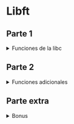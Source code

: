 # **Libft**
## Parte 1

<details>
<summary> Funciones de la libc </summary>



| Nombre de l función: | memset |
| ------------- | ------------- |
| Prototipo: | _void *ft_memset(void *b, int c, size_t len);_ |
| Ficheros a entregar: | ft_memset.c |
| Parametros: | 1. Puntero al bloque de memoria (b).  <br /> 2. El valor que desea ajustar. <br /> 3.  El número de bytes que se establece en ese valor. |
| Valor de retorno: | Devuelve un puntero a un puntero a la zona de almacenamiento (b). |
| Descripción: | Copia el caracter c (un char sin signo) a los primeros n caracteres de (b). |


| Nombre de la función: | bzero |
| ------------- | ------------- |
| Prototipo: |  _void ft_bzero(void *s, size_t n);_ |
| Ficheros a entregar: | ft_bzero.c |
| Parametros: | 1. Puntero a una cadena para rellenar.<br /> 2. Numero de bytes que se van a poner a cero.|
| Valor de retorno: | No retorna valor. |
| Descripción: | Pone a cero los n primeros bytes de la cadena de bytes s.  |

| Nombre de la función: | memcpy |
| ------------- | ------------- |
| Prototipo: |  _void *ft_memcpy(void *dst, const void *src, size_t n);_ |
| Ficheros a entregar: | ft_memcpy.c |
| Parametros: | 1. Puntero a una cadena de destino.<br /> 2. Puntero a una cadena de origen. <br /> 3. Numero de bytes que se van a copiar.|
| Valor de retorno: | Retorna un puntero a la cadena de caracteres dst |
| Descripción: | Copia n caracteres del area de la memoria de src en el area de la memoria de dst. |

| Nombre de la función: | memccpy |
| ------------- | ------------- |
| Prototipo: |  _void *ft_memccpy(void *dst, const void *src, int c, size_t n);_ |
| Ficheros a entregar: | ft_memccpy.c |
| Parametros: | 1. Puntero a una cadena de destino.<br /> 2. Puntero a una cadena de origen. <br /> 3. Último carácter que se va a copiar.<br /> 4. Numero de bytes que se van a copiar.|
| Valor de retorno: | Devuelve un puntero al siguiente carácter de dst tras c, o NULL si c no estaba en los n primeros caracteres de src. |
| Descripción: | Copia  como mucho n bytes desde el área de memoria src al área de memoria dst, parando cuando se encuentra el carácter c. |

| Nombre de la función: | memmove |
| ------------- | ------------- |
| Prototipo: |  _void *ft_memmove(void *dst, const void *src, size_t len);_ |
| Ficheros a entregar: | ft_memmove.c |
| Parametros: | 1. Puntero a una cadena de destino.<br /> 2. Puntero a una cadena de origen. <br /> 3. Numero de bytes que se copiarán.<br /> |
| Valor de retorno: | Devuelve un puntero a la cadena dst  |
| Descripción: | Copia los primeros n caracteres del objeto apuntado por src al objeto apuntado por dst. Sin embargo, se asegura de que no estén superpuestos. |

| Nombre de la función: | memchr |
| --------------- | ------------- |
| Prototipo: | _void *ft_memchr(const void *s, int c, size_t n);_ |
| Ficheros a entregar: | ft_memchr.c |
| Parametros : | 1. puntero al bloque de memoria para realizar una búsqueda. <br /> 2. Caracter que se va a buscar. <br /> 3. Número de caracteres que se comprobarán. |
| Valor de retorno: | Retorna un puntero al carácter localizado, o un puntero nulo si el carácter no apareció en el objeto.  |
| Descripción: | Localiza la primera aparición del carácter c (convertido a unsigned char) en los primeros n caracteres (cada uno interpretado como un unsigned char) del objeto apuntado por s. |

| Nombre de la función: | memcmp |
| --------------------- | ------ |
| Prototipo: | _int ft_memcmp(const void *s1, const void *s2, size_t n);_ |
| Ficheros a entregar: | ft_memcmp.c |
| Parametros: | 1. puntero al primer bloque de memoria. <br /> 2. puntero al segundo bloque de memoria. <br /> 3. Número de caracteres que se va a comparar. |
| Valor de retorno: | El valor devuelto indica la relación entre los búferes. <br /> **<0** s1 es menor a s2 <br /> **0** s1 es idéntica a s2 <br /> **>0** s1 es mayor a s2 |
| Descripción: | Compara los caracteres de dos búferes de memoria. |

| Nombre de la función: | strlen |
| --------------------- | ------ |
| Prototipo: | _size_t ft_strlen(const char *s);_ |
| Ficheros a entregar: | ft_strlen.c  |
| Parametros: | 1. Cadena terminada en un valor nulo. |
| Valor de retorno: | Devuelve el nuúmero de caracteres de s ecepto el valor nulo. |
| Descripción: | Obtiene la longitud de una cadena |

| Nombre de la función: | strlcpy |
| -------------------- | -------- |
| Prototipo: | _size_t ft_strlcpy(char *dst, const char *src, size_t dstsize);_ |
| Ficheros a entregar: | ft_strlcpy.c |
| Parametros: | 1. puntero al bloque de memoria de destino. <br /> 2. puntero al bloque de memoria de origen. <br /> 3.  Número de caracteres que se van a copiar. |
| Valor de retorno: | Devuelve la longitutd total de la cadena que intenta crear. |
| Descripción: | Copia dstsize caracteres de la cadena  src en la cadena dst. |

| Nombre de la función: | strlcat |
| -------------------- | -------- |
| Prototipo: | _size_t ft_strlcat(char *dst, const char *src, size_t dstsize);_ |
| Ficheros a entregar: | ft_strlcat.c |
| Parametros: | 1. puntero al bloque de memoria de destino. <br /> 2. puntero al bloque de memoria de origen. <br /> 3.  Número de caracteres que se van a concatenar. |
| Valor de retorno: |  Devuelve el número de caracteres que intentó crear, la longitud inicial de dst + la longitud de src.|
| Descripción: | Concatena la cadena de caracteres src en la cadena dst limitada por dstsize. |

| Nombre de la función: | strchr |
| -------------------- | -------- |
| Prototipo: | _char *ft_strchr(const char *s, int c);_|
| Ficheros a entregar: | ft_strchr.c|
| Parametros: | 1. Puntero a una cadena de caracteres <br /> 2. Caracter que se va a buscar.   |
| Valor de retorno: | Devuelve la posición en la cadena (s) la primera ocurrencia del carácter c.Si no se encuentra devuelve un punyero nulo. |
| Descripción: |  Buscar la primera ocurrencia de (c) en la cadena (s) y devuelve su posición.|

| Nombre de la función: | strrchr |
| -------------------- | -------- |
| Prototipo: | _char *ft_strrchr(const char *s, int c);_ |
| Ficheros a entregar: | ft_strrchr.c |
| Parametros: | 1. Puntero a una cadena de caracteres <br /> 2. Caracter que se va a buscar. |
| Valor de retorno: | Devuelve la posición en la cafena (s) la ultima ocutrencia de (c). Si no se encuentra el valor, la función devuelve un puntero nulo. |
| Descripción: | Busca la ultima ocurrencia de (c) en la cadena (s) y devuelve su posición. |

| Nombre de la función: | strnstr |
| -------------------- | -------- |
| Prototipo: | _char *ft_strnstr(const char *haystack, const char *needle, size_t len);_ |
| Ficheros a entregar: | ft_strnstr.c |
| Parametros: | 1. Puntero a una cadena de caracteres donde buscar. <br /> 2. Puntero a una subcadena de caracteres a buscar. |
| Valor de retorno: |  Devuelve -1 si no se encontro la subcadena dentro de la cadena o n si se encotro en la posicion n de la cadena.|
| Descripción: |  Busca la secuencia de carácteres contenida en la subcadena en una cadena de texto. |

| Nombre de la función: | strncmp |
| -------------------- | -------- |
| Prototipo: | _int	ft_strncmp(const char *s1, const char *s2, size_t n);_|
| Ficheros a entregar: | ft_strncmp.c |
| Parametros: | 1. Puntero a una cadena de caracteres <br/> 2. Puntero a otra cadena de caracteres. <br/> 3. Numero de caracteres que se va a comparar |i
| Valor de retorno: | Devuelve 0 si las dos cadenas son iguales. <br /> Devuelve menor que cero si s1 es menor que s2.<br /> Devuelve mayor que cero si s1 es mayor que s2. |
| Descripción: | Compara la cadena s1 con la cadena s2 hasta el n carcater. |

| Nombre de la función: | atoi |
| -------------------- | -------- |
| Prototipo: | _int	ft_atoi(const char *str);_|
| Ficheros a entregar: | ft_atoi.c |
| Parametros: | 1. Puntero a la cadena que se desea convertir |
| Valor de retorno: | Retorna el valor numérico de la cadena o 0 si no se puede convertir. |
| Descripción: | Convierte una cadena a su valor numérico (entero) |

| Nombre de la función: | isalpha |
| -------------------- | -------- |
| Prototipo: | _int	ft_isalpha(int c);_ |
| Ficheros a entregar: | ft_isalpha.c |
| Parametros: | 1. caracter a comprobar  |
| Valor de retorno: | Devuelve 1 si c es un caracter alfabetico de a a z o de A a Z, decuelve 0 si no lo es.||
| Descripción: |  Comprueba si el caracter c es un caracter alfabético |

| Nombre de la función: | isdigit |
| -------------------- | -------- |
| Prototipo: | _int	ft_isdigit(int c);_|
| Ficheros a entregar: | ft_isdigit.c |
| Parametros: | 1. Caracter a comprobar. |
| Valor de retorno: |  Devuelve 1 si el caracter c es un número de 0 a 9, decuelve 0 si no lo es.|
| Descripción: | Comprueba si el caracter c es un caracter numérico de (0 - 9) |

| Nombre de la función: | isalnum |
| -------------------- | -------- |
| Prototipo: | _int	ft_isalnum(int c);_|
| Ficheros a entregar: | ft_isalnum.c |
| Parametros: | 1. Caracter a comprobar. |
| Valor de retorno: |  Devuelve 1 si el caracter c es un caracter alfanumérico, devuelve 0 si no lo es. |
| Descripción: |  Comprueba si el caracter c es un caracter alfanumérico (a - z) o (0 - 9) |

| Nombre de la función: | isascii |
| -------------------- | -------- |
| Prototipo: | _int	ft_isascii(int c);_|
| Ficheros a entregar: | ft_isascii.c |
| Parametros: | 1. Caracter a comprobar.  |
| Valor de retorno: | Devuelve 1 si el caracter c es un caracter de la tabla ascii, devuelve 0 si no lo es. |
| Descripción: |  Comprueba si el carqcter c es un caracter existente en la tabla ascii. |

| Nombre de la función: | isprint |
| -------------------- | -------- |
| Prototipo: | _int	ft_isprint(int c);_|
| Ficheros a entregar: | ft_isprint.c ||
| Parametros: | 1. Caracter a comprobar  |
| Valor de retorno: | Devuelve 1 si el caracter c es un caracter imprimible, devuelve 0 si no lo es. |
| Descripción: | Comprueba si el caracter c es un caracter imprimible.  |

| Nombre de la función: | toupper |
| -------------------- | -------- |
| Prototipo: | _int	ft_toupper(int c);_|
| Ficheros a entregar: | ft_toupper.c |
| Parametros: | 1. Caracter que se desea pasar a mayuscula |
| Valor de retorno: | Devuelve el caracter c en mayuscula |
| Descripción: | Convierte el caracter c en un caracter mayuscula. |

| Nombre de la función: | tolower |
| -------------------- | -------- |
| Prototipo: | _int	ft_tolower(int c);_|
| Ficheros a entregar: | ft_tolower.c|
| Parametros: | 1. Caracter que se desea pasar a minuscula  |
| Valor de retorno: |  Devuelve el caracter c en minuscula. |
| Descripción: | Convierte el caracter c en un caracter minuscula. |

| Nombre de la función: | calloc |
| -------------------- | -------- |
| Prototipo: | _void *ft_calloc(size_t count, size_t size);_|
| Ficheros a entregar: | ft_calloc.c|
| Parametros: | 1. Numero de elementos. <br /> 2. Longitud en bytes de cada elemento. |
| Valor de retorno: |  Devuelve un puntero al espacio asignado. |
| Funciones externas autorizadas: | malloc |
| Descripción: | Asigna una matriz en la memoria con elementos que se inicializan en 0. |

| Nombre de la función: | strdup |
| -------------------- | -------- |
| Prototipo: | _char *ft_strdup(const char *s1);_|
| Ficheros a entregar: | ft_strdup.c|
| Parametros: | 1.  Punyero a una cadena de caracteres. |
| Valor de retorno: | Devuelve un puntero a la cadena duplicada, o NULL si no había bastante memoria. |
| Funciones externas autorizadas: | malloc |
| Descripción: | La  función  strdup()  devuelve  un  puntero  a  una  nueva cadena de caracteres que es un duplicado de la cadena apuntada por s.   La  memoria  para  la  nueva  cadena  se  obtiene automáticamente con malloc(3), y puede (y debe) liberarse con free(3). |

</details>

## Parte 2

<details>
<summary> Funciones adicionales </summary>



| Nombre de la función: | ft_substr |
| --------------------- | --------- |
| Prototipo: | _char *ft_substr(char const *s, unsigned int start, size_t len);_ |
| Ficheros a entregar: | ft_substr.c |
| Parametros: | 1. La cadena de la que se extrae la nueva cadena. <br /> 2. El índice del principio de la nueva cadena. <br /> 3. El tamaño máximo de la nueva cadena. |
| Valor de retorno: | La nueva cadena de caracteres. NULL si falla la reserva de memoria. |
| Funciones externas autorizadas: | malloc |
| Descripción: | Reserva memoria (con malloc(3)) y devuelve la cadena de caracteres que proviene de la cadena pasada como argumento. Esta nueva cadena comienza en el índice ’start’ y tiene como tamaño máximo ’len’. |

| Nombre de la función: | ft_srtjoin |
| --------------------- | --------- |
| Prototipo: |  _char *ft_strjoin(char const *s1, char const *s2);_|
| Ficheros a entregar: | ft_strjoin.c |
| Parametros: | 1. La cadena de caracteres prefijo. <br /> 2. La cadena de caracteres sufijo. |
| Valor de retorno: | La nueva cadena de caracteres. NULL si falla la reserva de memoria. |
| Funciones externas autorizadas: | malloc |
| Descripción: | Reserva memoria (con malloc(3)) y devuelve la nueva cadena de caracteres que resulta de la concatenación de ’s1’ y ’s2’. |

| Nombre de la función: | ft_strtrim |
| --------------------- | --------- |
| Prototipo: | _char ft_strtrim(char const *s1, char const *set);_|
| Ficheros a entregar: | ft_strtrim.c |
| Parametros: | 1. La cadena de caracteres que hay que depurar. <br /> 2. El set de referencia de caracteres que hay que retirar. |
| Valor de retorno: |  La cadena de caracteres depurada. NULL si falla la reserva de memoria.|
| Funciones externas autorizadas: | malloc |
| Descripción: | Reserva memoria (con malloc(3)) y devuelve la cadena de caracteres que es una copia de ’s1’, sin los caracteres indicados en el ’set’ al principio y al final de la cadena de caracteres. |

| Nombre de la función: | ft_split |
| --------------------- | --------- |
| Prototipo: |  _char **ft_split(char const *s, char c);_ |
| Ficheros a entregar: | ft_split.c |
| Parametros: |  1. La cadena de caracteres que hay que trocear. <br /> 2. El carácter delimitador. |
| Valor de retorno: | La tabla con las nuevas cadenas de caracteres que resulten del troceado. NULL si falla la reserva de memoria. |
| Funciones externas autorizadas: | malloc |
| Descripción: | Reserva memoria (con malloc(3)) y devuelve una tabla de cadena de caracteres obtenida separando ’s’ con el carácter ’c’, que se utiliza como delimitador. La tabla debe terminar con NULL. |

| Nombre de la función: | ft_itoa |
| --------------------- | --------- |
| Prototipo: | _char *ft_itoa(int n);_ |
| Ficheros a entregar: | ft_itoa.c |
| Parametros: | 1. El integer que hay que convertir. |
| Valor de retorno: | La cadena de caracteres que representa al integer. NULL si falla la reserva de memoria. |
| Funciones externas autorizadas: | malloc |
| Descripción: | Reserva memoria (con malloc(3)) y devuelve la cadena de caracteres que representa el integer pasado como argumento. Se deben gestionar los números negativos. |

| Nombre de la función: | ft_strmapi |
| --------------------- | --------- |
| Prototipo: | _char *ft_strmapi(char const *s, char (*f)(unsigned int, char);_ |
| Ficheros a entregar: | ft_strmapi.c |
| Parametros: | 1. La cadena de caracteres sobre la que hay iterar. <br /> 2. La función que hay que aplicar a cada carácter. |
| Valor de retorno: | La cadena de caracteres que resulte de las aplicaciones sucesivas de ’f’. Devuelve NULL si falla la asignación. |
| Funciones externas autorizadas: | malloc |
| Descripción: | Aplica la función ’f’ a cada carácter de la de cadena de caracteres ’s’ para crear una nueva cadena de caracteres (con malloc (3)) que resulte de las aplicaciones sucesivas de ’f’. |

| Nombre de la función: | ft_putchar_fd |
| --------------------- | --------- |
| Prototipo: | _void ft_putchar_fd(char c, int fd);_ |
| Ficheros a entregar: | ft_putchar_fd.c |
| Parametros: | 1. El carácter que hay que escribir. <br /> 2. El descriptor de fichero sobre el que hay que escribir. |
| Valor de retorno: | None |
| Funciones externas autorizadas: | write |
| Descripción: |  Escribe el carácter ’c’ sobre el descriptor de fichero proporcionado. |

| Nombre de la función: | ft_putstr_fd |
| --------------------- | --------- |
| Prototipo: | _void ft_putstr_fd(char *s, int fd);_ |
| Ficheros a entregar: | ft_putstr_fd.c |
| Parametros: | 1. La cadena de caracteres que hay que escribir. <br /> 2. El descriptor de fichero sobre el que hay que escribir. |
| Valor de retorno: | None |
| Funciones externas autorizadas: | write |
| Descripción: | Escribe la cadena de caracteres ’s’ sobre el descriptor de fichero proporcionado. |

| Nombre de la función: | ft_putendl_fd |
| --------------------- | --------- |
| Prototipo: | _void ft_putendl_fd(char *s, int fd);_ |
| Ficheros a entregar: | ft_putendl_fd.c |
| Parametros: | 1. La cadena de caracteres que hay que escribir. <br /> 2. El descriptor de fichero sobre el que hay que escribir. |
| Valor de retorno: | None  |
| Funciones externas autorizadas: | write |
| Descripción: | Escribe la cadena de caracteres ’s’ sobre el descriptor de fichero proporcionado, seguida de un salto de línea. |

| Nombre de la función: | ft_putnbr_fd |                              
| --------------------- | --------- |
| Prototipo: | _void ft_putnbr_fd(int nb, int fd);_  |
| Ficheros a entregar: | ft_putnbr_fd.c |                             
| Parametros: | 1. El entero que hay que escribir. <br /> )2. El file descriptor sobre el que hay que escribir. |
| Valor de retorno: | None |    
| Funciones externas autorizadas: | write |
| Descripción: |  Escribe el entero ’n’ sobre el descriptor de fichero proporcionado. |

</details>

## Parte extra

<details>
<summary> Bonus </summary>

| Nombre de la función: | ft_lstnew |
| --------------------- | --------- |
| Prototipo: | _t_list *ft_lstnew(void *content);_ |
| Ficheros a entregar: | ft_lstnew.c |
| Parámetros: |  1. El contenido del nuevo elemento. |
| Valor de retorno: | El elemento nuevo |
| Funciones externas autorizadas: | malloc |
| Descripción: | Reserva memoria (con malloc(3)) y devuelve un nuevo elemento. La variable ’content’ se inicializa mediante el valor del parámetro ’content’. La variable ’next’ se inicializa con NULL. |

| Nombre de la función: | ft_lstadd_front |
| --------------------- | --------------- |
| Prototipo: | void ft_lstadd_front(t_list **alst, t_list *new);
| Ficheros a entregar: | ft_lstadd_front.c  |
| Parámetros: |  1. La dirección del puntero al primer elemento de la lista. <br /> 2. La dirección del puntero al elemento que hay que añadir a la lista. |
| Valor de retorno: | None |
| Funciones externas autorizadas: | None |
| Descripción: | Añade el elemento ’new’ al principio de la lista. |

</details>
